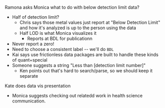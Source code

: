 Ramona asks Monica what to do with below detection limit data?

- Half of detection limit?
  - Chris says those metal values just report at "Below Detection Limit" and how it's analyzed is up to the person using the data
  - Half LOD is what Monica visualizes it
    - Reports at BDL for publicationn
- Never report a zero!
- Need to choose a consistent label -- we'll do `BDL`
- Kai says use frictionless data packages are built to handle these kinds of quant+special
- Someone suggests a string "Less than [detection limit number]"
  - Ken points out that's hard to search/parse, so we should keep it separate


Kate does data vis presentation

- Monica suggests checking out relatedd work in health science communication.
